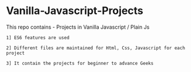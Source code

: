 # Vanilla-Javascript-Projects

This repo contains - Projects in Vanilla Javascript / Plain Js

	1] ES6 features are used
	
	2] Different files are maintained for Html, Css, Javascript for each project
	
	3] It contain the projects for beginner to advance Geeks

